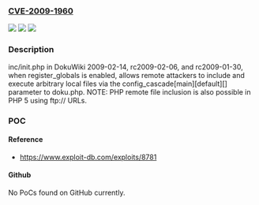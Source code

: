 ### [CVE-2009-1960](https://cve.mitre.org/cgi-bin/cvename.cgi?name=CVE-2009-1960)
![](https://img.shields.io/static/v1?label=Product&message=n%2Fa&color=blue)
![](https://img.shields.io/static/v1?label=Version&message=n%2Fa&color=blue)
![](https://img.shields.io/static/v1?label=Vulnerability&message=n%2Fa&color=brighgreen)

### Description

inc/init.php in DokuWiki 2009-02-14, rc2009-02-06, and rc2009-01-30, when register_globals is enabled, allows remote attackers to include and execute arbitrary local files via the config_cascade[main][default][] parameter to doku.php.  NOTE: PHP remote file inclusion is also possible in PHP 5 using ftp:// URLs.

### POC

#### Reference
- https://www.exploit-db.com/exploits/8781

#### Github
No PoCs found on GitHub currently.

